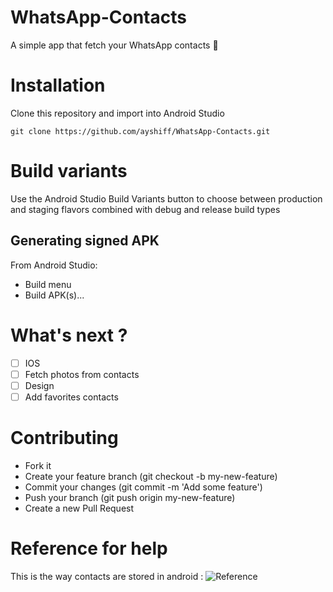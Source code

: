 # WhatsApp-Contacts
A simple app that fetch your WhatsApp contacts 📱

# Installation
Clone this repository and import into Android Studio

```git clone https://github.com/ayshiff/WhatsApp-Contacts.git```

# Build variants
Use the Android Studio Build Variants button to choose between production and staging flavors combined with debug and release build types

## Generating signed APK
From Android Studio:

- Build menu
- Build APK(s)...

# What's next ?

- [ ] IOS
- [ ] Fetch photos from contacts
- [ ] Design
- [ ] Add favorites contacts

# Contributing
- Fork it
- Create your feature branch (git checkout -b my-new-feature)
- Commit your changes (git commit -m 'Add some feature')
- Push your branch (git push origin my-new-feature)
- Create a new Pull Request

# Reference for help

This is the way contacts are stored in android :
![Reference](https://i.stack.imgur.com/oscnl.png )

